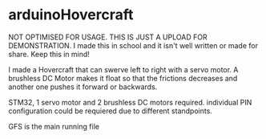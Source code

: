 # arduinoHovercraft

NOT OPTIMISED FOR USAGE. THIS IS JUST A UPLOAD FOR DEMONSTRATION.
I made this in school and it isn't well written or made for share.
Keep this in mind!

I made a Hovercraft that can swerve left to right with a servo motor. A brushless DC Motor makes it float so that the frictions decreases and another one pushes it forward or backwards.

STM32, 1 servo motor and 2 brushless DC motors required.
individual PIN configuration could be requiered due to different standpoints.

GFS is the main running file
